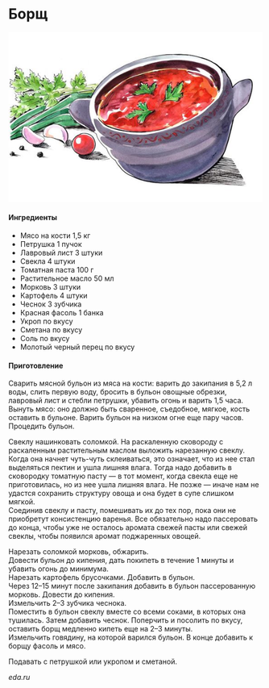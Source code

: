 # Борщ

![Борщ](..\pics\728836862f731dcfa6b532f2ace8b4ed.jpg)

#### Ингредиенты

* Мясо на кости 1,5 кг
* Петрушка 1 пучок
* Лавровый лист 3 штуки
* Свекла 4 штуки
* Томатная паста 100 г
* Растительное масло 50 мл
* Морковь 3 штуки
* Картофель 4 штуки
* Чеснок 3 зубчика
* Красная фасоль 1 банка
* Укроп по вкусу
* Сметана по вкусу
* Соль по вкусу
* Молотый черный перец по вкусу

#### Приготовление

Сварить мясной бульон из мяса на кости: варить до закипания в 5,2 л воды, слить первую воду, бросить в бульон овощные обрезки, лавровый лист и стебли петрушки, убавить огонь и варить 1,5 часа. Вынуть мясо: оно должно быть сваренное, съедобное, мягкое, кость оставить в бульоне. Варить бульон на низком огне еще пару часов. Процедить бульон.

Свеклу нашинковать соломкой. На раскаленную сковороду с раскаленным растительным маслом выложить нарезанную свеклу. Когда она начнет чуть-чуть склеиваться, это означает, что из нее стал выделяться пектин и ушла лишняя влага. Тогда надо добавить в сковородку томатную пасту — в тот момент, когда свекла еще не приготовилась, но из нее ушла лишняя влага. Не позже — иначе нам не удастся сохранить структуру овоща и она будет в супе слишком мягкой.  
Соединив свеклу и пасту, помешивать их до тех пор, пока они не приобретут консистенцию варенья. Все обязательно надо пассеровать до конца, чтобы уже не осталось аромата свежей пасты или свежей свеклы, чтобы появился аромат поджаренных овощей.

Нарезать соломкой морковь, обжарить.  
Довести бульон до кипения, дать покипеть в течение 1 минуты и убавить огонь до минимума.  
Нарезать картофель брусочками. Добавить в бульон.  
Через 12–15 минут после закипания добавить в бульон пассерованную морковь. Довести до кипения.  
Измельчить 2–3 зубчика чеснока.  
Поместить в бульон свеклу вместе со всеми соками, в которых она тушилась. Затем добавить чеснок. Поперчить и посолить по вкусу, оставить борщ медленно кипеть еще на 2–3 минуты.  
Измельчить говядину, на которой варился бульон. В конце добавить к борщу фасоль и мясо.

Подавать с петрушкой или укропом и сметаной.

*eda.ru*